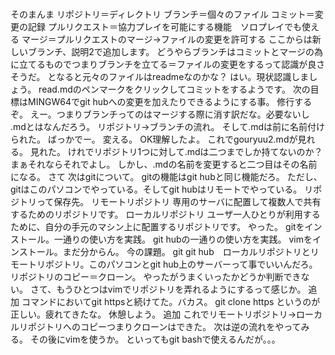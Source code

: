#
そのまんま
リポジトリ＝ディレクトリ
ブランチ＝個々のファイル
コミット＝変更の記録
プルリクエスト＝協力プレイを可能にする機能　ソロプレイでも使える
マージ＝プルリクエストのマージ→ファイルの変更を許可する
ここからは新しいブランチ、説明2で追加します。
どうやらブランチはコミットとマージの為に立てるものでつまりブランチを立てる＝ファイルの変更をするって認識が良さそうだ。
となると元々のファイルはreadmeなのかな？
はい。現状認識しましょう。
read.mdのペンマークをクリックしてコミットをするようです。
次の目標はMINGW64でgit hubへの変更を加えたりできるようにする事。
修行するぞ。
えー。つまりブランチってのはマージする際に消す訳だな。必要ないし
.mdとはなんだろう。
リポジトリ→ブランチの流れ。
そして.mdは前に名前付けられた。
ばっかでー。
変える。
OK理解したよ。
これでgouryuu2.mdが見れる。
見れた。
けれでリポジトリ1つに対して.mdは二つまでしか持てないのか？
まぁそれならそれでよし。
しかし、.mdの名前を変更すると二つ目はその名前になる。
さて
次はgitについて。
gitの機能はgit hubと同じ機能だろ。
ただし、gitはこのパソコンでやっている。そしてgit hubはリモートでやっている。
リポジトリって保存先。
リモートリポジトリ
専用のサーバに配置して複数人で共有するためのリポジトリです。
ローカルリポジトリ
ユーザ一人ひとりが利用するために、自分の手元のマシン上に配置するリポジトリです。
やった。
gitをインストール。一通りの使い方を実践。
git hubの一通りの使い方を実践。
vimをインストール。まだ分からん。
今の課題。
git git hub　ローカルリポジトリとリモートリポジトリ。このパソコンとgit hub上のサーバーって事でいいんだろ。
リポジトリのコピー＝クローン。
やったがうまくいったかどうか判断できない。
さて、もうひとつはvimでリポジトリを弄れるようにするって感じか。
追加
コマンドにおいてgit httpsと続けてた。バカス。
git clone https
というのが正しい。疲れてきたな。
休憩しよう。
追加
これでリモートリポジトリ→ローカルリポジトリへのコピーつまりクローンはできた。
次は逆の流れをやってみる。
その後にvimを使うか。
といってもgit bashで使えるんだが。。。
